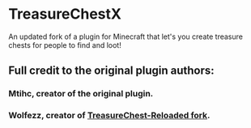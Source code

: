 # TreasureChestX

An updated fork of a plugin for Minecraft that let's you create treasure chests for people to find and loot!

## Full credit to the original plugin authors:

### Mtihc, creator of the original plugin.

### Wolfezz, creator of [TreasureChest-Reloaded fork](https://www.spigotmc.org/resources/treasurechest-reloaded.1747/).
